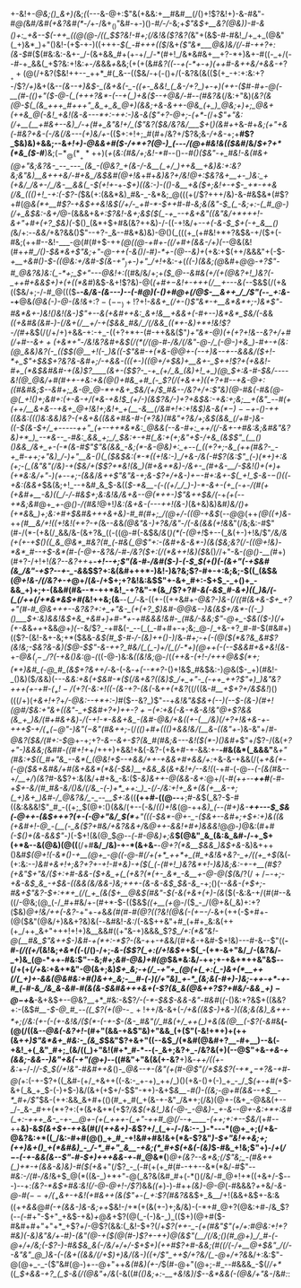 +-&!+*-@&;()_&+)(*&;_(_(---&-@+:$"&(+&&:+__#&#__(/()+!$?&!+)-&-#&"-#_@(_&#_/&#(+&?&#(*_-_/_+-/&$+_()$"&#-+-)()-#_/-/_-&;+*$"&$_+__&?(@&)_)-#-&()+:_+&--$(-++_((@(@-/((_$$?&!-#+;(/&!&($?&?(*&"+(&$-#-#&!_/+_+_(@&"(_+)&*_)+"()&!-(+$-+-)((+++_-$(_-#+++(($_/&+_($"&*___@&)&/(/-#-++?+:(&-$_#($(#&:&:-&+-_/-(&+&&_#+(+-+/_/-*(#+!_/&*&#&+__+?-*+)&+-#((-_+/(--#-+_&&(_+$?&:+!&:_+_-_/&_&&_+_&&;(+(+(&_#&?((_--_+(-*+-+)(++#-&++&/+&&-+_$?__++(@(/+$&?($&!++--_++*_#(_&--(($&/-+(-()+/(-&?&(&(($(+_-+:+:&:+?-/$?_/+)_&+(&--*(_&_--+)&$-_(&+&(-_-((+-_&&!_(_&-/+?_)+-+)(++-($_#-#+-_@(-__(#-(()+"($-@-(_(+++?&*-(--+(_)+&($_--+_@&/_-_#--_(_#&?&*(/&:+"&)(_&?(&(@-$(_(&_+++_#+++"_&_+_&_@+)(&&;+&-&++-@&_(+_)_@&;+)+;_@&+(++&_@(-&!_+&!(&-&---*+:-++:-)&-&($"+?-@+;-(+*-(_/+*$"+"&:(/+__(__+#&+--&)_/-+(#+_&"&!+/_($"&?($&/&?&/___$+*(*_)(&_#+*+&-#+*&;(_+"___+&(-#&?+&-(-/&_(/&---(+_)&*_/+_-(($+:+!+;_#(#+/&?+/$?&;&-_/+&-_+;+__#$?_$&)&)+&&;--&_+!+)-@&&+#($-/+*+?(@-)_(---/(@+#&!&(($&#_/&/_$+?+*(*&_($-#___)&;($-*_@(*__+*+$+)(_+_(_&:(#&/+;&!-*_#--()--_#()($&"-+_#&!-&(#&+(@+"&;&?&-_--_---_(&_-(@&?_+(&-/-&__(_+/_)++&__+&)&:+:&?&;&"&)__&+++&/-#+&_/&$&#(@+!&_+#+*&)&?+/&!_@+:_$&?&+__+-_)&:_+(+&/_/&+-/_/&-__&&(_-$_(+!+_-*+-_$+)((&:-)-(()-&__+&($+;&!+-+$-_+*-++&(/&_((()+!_-+:(-$?-(_$&(+:(&&*&)_#&-_-&*&;_@(((+(/$?+++/&)-&-#&$&*(#$?+#(@_&(*+__#$?-+&$++&!&$(/+/-_+#-*-$++_#-#-_&;&(&"-$_(_-&;+:-(_#_@-)(/+_&$&:-&+/_@-(&&&+&_+:$?&!-&+;&$($(_-+_--+&+&"((&"&/+*+++!-&+"+#+(+?_$&)(-_$()_(&*+$+#&(&?++&)-/-((-+!&/+*--+(-&-$_$+(-+_&__()(*&/+:--_&&/_+&?&&()$"--+?-_&--#&*&)&)-@()(_(((+_(+#&!+*+?&$&-+/($+(-#&;(++#--&!-___-@(#(#+$-++*(@_((@-+_#+-((_/+#+(&&-/+)_(-*-@&(&!(#+*+#_/()-$&*&+$"&;+"-*_@-++(-&()_/-#_)-*+-(@--&)+_(+&:+$(++/&&&"+(-$-*+__+&#()-$-((@&:+/&#-$(_&-+"_$_)+$-)+"_/+!+*&:-*+*(_((-)(&&;(@_&_#_+_@_@-*+?$"-#_@&?&)&:(_-*+;_$+"---@&!+:(*(#&/&/+;+_($_@--&#&(+/(+(@&?+!_)&?(-_++#+&&$+)+(+*(*(*&#_)&$-&+!$?&)-@(*_(+#+$-$&!+-++_+(/__+---&_(_-*-$&$(/(+&(($&/+;-/-#_@((($__-*-&_/&-_(&_---)-_-(-#_@_)(-()+#_@+(_/_@_$-__&++_/_/$"(--_+:&--*+__@&*(@&(-)-@-(&!&*+:$?-(--_)+!$?+!-*&&+_(/+-(*_)$"&*-+__&*&*+;-)&*$"-#&*&+-)&!()&!(&-)$"+--&(+&#++&:_&+!&__+&&+(-#+--)&*&*_$&/(-&_&*(_(+&#&(&#-)-_(/&+(/__+/-+($&&_#&/_/(/&&_((*+-&)+*+!&!$?-/(#+*&$(/(/+/+)+&&-+:-+_-((+?+*+-(#-++&&($"_)+"&*-@___)(*+$(+$?+!&*--&?+/+#(/+#--&$++($+_&*+"-/&!&?&#__+_&$(/(*(/(@-#-/&/(/&"-@-/_(-@-)+&_)-#+-+(&:(@_&&)&?(-_(($_$(@__+!(-_)&((-$"&#-+(*&_-@_@+-(--+_)&--+--&&&/($+!-*+_$"+$&$+?&?&-&#+;_/-+&&-(((+-_)_((@+/+$&)+__&+-_$__+*+!$?+(+&&!-#+_(*&$&#&#-+(&_)$?____(&+-($$?-_-+_(+/_&_(&)+!_+_)(@_$+:_&-#-$&/----&!(@_@&/+#(#++-+&:+&(@()+#&_+#_(-_$?(/(+&*++_)((+?+#--+&-@+:(_(#&__#&;_$--&#+;_&-@_@-*++&+_$&/(_+/_$_#&--/&?+/+:$"&)(@-#&(-#&(_@-@(_+!()+;&#+:(+-&__-_+/(*_&-+&!_$_(+/-)(&$?&/-)+?+&_$&:-+&:+;&;__+(&"_--#(+(++/__&+&--+&+_@+!&!+;&!+_+(__-&__(/&#+!+:+!&$_)&-&$(*-)--+$_-()-++_((&_&:((()&:_&&)&?_-(+&+&(_(&&+#&-_#-(+?&)(#&"+?&/+;&$(&&_(/+#-)&-((-$(__&-$+/_+-----++"_(+--++*&*&:_@&&(--&-#+:_++/(/-&+-+#&:&;&#&"&?&)+*_)_--*&--_-#&:_&&_+;_/_$&:+-+#(_&:+(+;&"+$-/+&_(&$$"_(__()()&&_/&+_+-(-*(&-#$"$"&(&&_-&;(*-&-@&)+:_+--(_((+?+;-&_(++(#&?-_-+_#-++;+"&)_/-)+"__&-()(_($__&$&:(*-*((+!&:-)_/+&-/&(-#$?_(&:$"_(-)(*+)+:&(+;-(_(&"&"(/&)-+($&/+_($$?+*&!(&_)(#+&+*&)-/&+-_(#+&-__/-$&!()+(+)+(+*&:&/+"-)(+--+;_-___(&&_/_&++$"&"&-+;&-$?+/+&-)+$-$-#+:&+-$(_+!_$-&-$-$()(*(*-+&:(&&+_$&(&;+!_--+&#_&_$-&((_$-*&__-(-((+/_/_)-)-*-&+-(+_(-+-/(#(+(+&#+__-&)((_/-/-#&$+;&:&!&/&+&--@(*++-)$"&++$&/(-_+_$($+*(*--+*&;&#_@+*_+-*_@()-/(#&!_@+!_)&:(*&*+&-(---++!(&-)_(&+&)&)&#_)&/()+(+*&_&*_)+;&:+*_#+$&#&+++&+&)-#_#(#+;_/(@+/-((@-+&$_(_--@_@(++*(@((+)&*-++_(#__&/+!((+!&!(++?-+(_&-_-&_&*(@&"&_-)+?&/&"-/(_-&(&&(+!&*&"(/&;&:-#$"(#-/(*-(+&(/_&&/&-(&+?&_((-((@-#(-&$&/_&_(_)(*(-(@+!_$+--(_&(+-)+!&/$"_/&/&(+(+-+$()((_&_@&*_#&?(#_(-#&(_@$"+:-(&#+___&-&*-)(&($&;&?(/-((@+!&)-*&*_#--+$_-&*(#-(-@+-&?&/-#-/&?($+:(/(*&++!&)($_&()_/_/+"-&-_(@()-__(_#+)(#+?-/+!+!_(&?--&?++_+__-*+!--+;$"(&-#-/&#($-)-(-$_$(+()(-(&+"(-+$&#(&_/&"-+$?--+-_-&*&$$?+:&(&#+++*-)&!-)&?&;$?-#+-+:&;&;-$((_(&$&(_@+!&*-/(/&?+-+*_@+/(*&*-/+$+;+?&!&:&$$"+-&+_#+:-$+$_-_+()+_-&&_+)+;+-(&&#(#&--*-++*&!_-+?&"-*(&_/$?+?_#-&(-&$_#-&+)((_)&/(-(_(/++(/+*&*&$+#(_&!++&;(&__--(*_/-*&-((+-((++&#+*-@&?-)&-(/((_#(&+&-$+_+?+"(#-#_@&+++--&?&?+:+_+"&-_(+(+?_$_)&#-@_@&--)&(&$+/&*-((-_)()___$+:&)&_&!&$+&_+&#+)+#-*+-+#&&&!&#-_(#&/-&&;$"-@+_-$&(($-)(/+(+-&*&_++_+&&_@_+_)(-_-&/$?_-+#&(-_--(_(_-#+#+-+;&;_@-/_+&-+?_#-#-$(#&#+)(($?-(&!-&+-&;+*($&&-_&$(#_$-#-/-(&)++()-)_/&*-#+;-+(-(@($(*&?&_&#$?(_&!&;-$&?&-&)($_@-$$"-&-++?_#&/(_(_-)+/(_(/-*+)(@++(-(--$&_&#+&+_&!(&-*+_-@&$(__(-_-/$?(-+&()&:_@_-(_((-@-)&:&_((&!&;_@-/(*(++&-(+!-/_+++_@&$(*+;(*+)&#_(-@_#_(&$+?&*_++/-_&-(-&_-+(--*+?_-()+!&$_#&$&:-)_@_&($-_+)(#&!-_()&)($_/&_&)(--*-&&:+&(_+$&#-*($(/&+&?((&)_$_/+_+"-_(-++_++?$"+)_)&"&?+++(+-+#-$(_+!-/($+?(-&:+!((-(&-+?-(&(-*&_++(+&?_((/((&-_#__+$+?+/&$&!_)()(((/+)(_+&+!+?_$+$_/-@&:--+*+:-)_#($--&?_)$"_--_+*&!&"&$&+(--)(--$-(_&-)(#+!(@_#_/_$&:+"&+((&"-_+$&#+?+)++-_$?+-($+:+&(-&-+&-_&!&"_@+_$?&&(&_+_)&/(#+#&+&)-/(-+!-*-&&+&_-(&#-@&/+&((+-(__/&)(/+?+!&+&-+-+++$-$+/(_+(-@$"-)&"($-$&"(#&++;-*(/_(()+#+*((()+&&!&/(*__&-((&"+-_)&-&"+/_#-@&?($&/(#+:-$_@+-+;+?_-&--&+-$?(&_#(#&;&---&!($(*-)()&#+_$"+/$?-/(&(*+?+"-)&&&;(*&#_#-((#+!+_+/+++)+&&!+&(-&?-(+&+#-+-&&:+-__-#&(&*(_&&&"__&_+"(#&:+$((_#+"&_--&*(_(@&!+$--+&&/++-+&&+#+&&/+:_+&-&-+&&$(/($+*+&(+-(-@($&+&#&/+#(&+&&*(*&(-$&)__+&&_&*(*&+&!+/--&!(*(-+#-(-@--_(-(&(_#&--+_/__+/_)_$($&?_#-&$?+:&(&/+#+&_-&:($-_&)&++*-@(&&*-&+:_@+/(*-#(++--__++#__(_-#_-+$+-&/(#_#&-&/()&/(/&_-(-)+*_++:_)_-(/-/&:+!+_&+(&(+__&-+;(_+)&+_)&#-/_@&?&/_-_--__$+:&*((__(++#-((@--__+;_#-&_$(_&?-$-#((&:&&&!$"_#_-((+;_$(@+:()(&&/(+--(-&/_(()+!&_(@-++*&)_(--(*_#+)&-__++-*-*-$_$&(-@++-(&$+++?(+-(-@+"&/_$(*__+"(((*-$&*-@+-_-($&+--&#+;+$+:+)&((&(+&#+!-@_-(__(-_&($?+#&/+*&?&&+/_&_@++-&&!+#+)&&&!_@_@-)_@&:(#+#_(-$()+(&-&&$"-)_(-$+!(&(@_$_@-*-(-#-@&)+;&*___$(@&"_&_(&:&_&#-/-+_$+(+*&--&(@&)(@((__(/+#__&/_/&)-+-*(&+&-__-_@+?(*&__$&&_)&$+&-_&)&+++()&#_$(@+!(-&*()-+__(@+_-@((-@-#(/+(+*_++*+_(#_+&!&+&?-_+/((+_+$(_&(-(+:&:-*-)&#+&+!+;&?+?+-+!-#_+&)-+($(_(-(#+!_)&?&*+!-)&)&;&:-+-+__(#$?(+&"_$+"&/($+:+#-&&-($+&_+(_(+&?(*(+-_&*_-&__+-@-@($(*&/$?(/+/-$-*+;-+&-&$_&_-+$_&-((&_&(_&/&&-)&;+++-_(&-&-&$_$&-&_-*+;()(*-_-&&-(_+$+;-#&+$"&?-$+:+*+_(/(_+_(&($+__@&$(#&"-$_(-&(+&_+(+)-(&*($(-&:&-+/(#(#--&((/-@&;(@_(-/_#+#&/+-(#+*-$-(($&$_((+__(+_@-/($_-_/(@+&(_&)+:+?($&)_@+!&/++(-&?-_+"+-_+_&_&(#(#-#(@$?(($?&!(@&(-(+$-$-/-_&+(++(-$+#+-(@($&"(@&/+)&&+?&)&(-_-_&#&!_-&:_/(-&$++&"+#_(+#+_&:&(++(+_/++_&+"+++!+!+)&__&&#((+"&-+)&&&_$?_$_/+:(*&"&!-@(__#&_$"&++$-)&#-+(*+:-*$?-(_&-_+_+*-+&*&/(#_+&-_+&#-$+!&)---#-&--$"((__-#-_(/((+/_(&!&;_+&*((_-(/()-/+;-_&-($$?(_+:(/+!&$+_+$(_-(+*-&+"&/_/-(&?&/-_+)&_(@-*++-#&:$"--&;_#+;&#-@&)+#(@_$&*&:&/-++;+-+&+*++&"&$--(/+(+(_/+_&:+&+*&"-@(&+;&)_$+_&;-+(/_-+"+_(@(+(_+:(_-)&+(*__++(/(_+)+-&&(@&#&:+#()&++_&;-__#-(-)(/+"&)_+-*_(&;&(-#+)-)&;-++-+*-+-#_(-#-&_/&_&-&#-#(&(&-$&#&+++&+(-$?(&_&(@&++?$?+#&/-&&$_-+)-@-$+_&__-&+&$+--@&?__+*_#&:-&$?___/-(-*-$&$_-_&&-&"-#&#_(_(_-()&:+?&$+((&&?+:-(&$_#__-$-@_#_--((_$?(+(@-_-$_-+!+$+/&-&+(-_/+*&((*&$-)+&-)((&;&(&)_&++-*+;(/&:(+-(-(+-&!&/($(*-(-+-$-(&-_#&"(/_#&(+/_++(_)+&(&(@__(-$?(-&#_&__(-(@(/((&*-_-@&(_-&?+!-*(#+"(&&-+&$"&)+"&&_(+($"(-&!+*+)+(++(&+_+)$"&*&+_#&:-_(&_$_$&"$?+&+"((--&$_/(*&#(@&#+?__-#+__)--&(-+&!_+(_&"_#+;_(&/((_)+"&!(#+*_#-*--(-_&+;&?+_-/&?&(+)(--@$"+&_-+&-+(&&;-&&--)&"+&(-+"(@+)_--((#&"+"&(&(+-&?__+)&_-++/(*(*+-&:_+-/-/_/-$_$(/+!&"-#&#++&_()-*_@&--+-(&"(+(#-@$"(/+$&$$?($-$+*_+-$+?&-+#-@(*+:(-+-$?+((_&#-(+/_+&++((-&:-_+-+)_++/_)()(+&-()+(-)_+_-_/_$_(+-+#(_+$-&+(_&_+_$-(-)+$-)&/(&+(+$+/-$$"-*+)-&+$_&__-#()-*((&;-@+#(&&--*+$__-*_#+/$"_$&-(++:&&_&+#+(()(#_+_#(_+(&-+-&"_/&*+;(/&)(@+-(&+_-@&&(+--_/-_&-_#++(*+?+:(+(&+&+*(+$?_/&$(+&!_)&(-@-_-@&)-_+-&--@+-&:+*+:&#(_+:-+++_&-_-+-__@+-(+(_+++-(_+"-++#_@(/--+____-(++;+:+--$&/_(+#--++__&)-&_$(&+$+*-*++_&(#(/(*_++&+)_-&*$?+/_(_+-/-/&:--_)-*---*(@+_+;(/+&-@&?&:+*((_/&:-#+#(@()_+_#_-+!&#+#&!&+(*&-$?&"_)-$+"&!++&;+;(++)&+()_+(*&#&)_-_/-*_#+"_&__-+&;(*_#+$(+&(-(&)_$-#&_+!&;$"+)-/_+_(_/_$-$-*_(-+-&&(_&--$"-#-$+)_+_+_+&&_-+*-#_@&*(__)_@+(&?--&*&;(/$"&;_-(#&++(_)+*-+(&&-&)&)-#($(+&_+"(/$?_-_(-#(+(+_#(#--++--&*(*&/-#$"--_#&:-/(#-/&!_&+$_@(*((&-_)+*+"-@(_&?&(&#_#+(-*()(/&/-#_@+!+*((+&+/-$---)--+:_(&?-*&$+#&:&!(/-@-@+!-/$?_)&&_((+_)-)-#++_(&)-@-@_(-#&&&?_+_+&/___-&-_@-#($--+/(_+$&+-+&!(_+#&++(&($"+-(_+:$?(#&?&_&$+_&__/+!(&&+&$+-&:&((+_+&&_@_#(-+(&&-)&-&;++_$&!-/+*(+(&(+-)+;&/&)-(-*+#_@+?(@&:+#-/&_$?(_--(-_#+"-$+"_+&$-+&)_+_@_&_+$?(@(_-(-)&-_)_(($+)(@+#($-#&#+#+"+"+*_+$?_+_/-@$?(&&:(_&!-$+?(/+*$?(++-_-(+(#&"$"_(+/+:_#_@&:+!+?_#&)(-&)&"&/+-_#_)-(&"(@-+($(@(#-)$?+_-++)_@_(&_$"(__/(/&;()(#_@+)_/_#-(-@+/+/&;(-$?-)-#&$&_&(-/&/+/+/-$+$+)(++#$?+#-&&;(#((_/_(-/+__@+$&"_/(/--&"&"_@_)&-(-(&+((&&/(/+$_)+)&/(&-)((+/$"_++$_/+?_&_/(_-@+/+?&*&/+:&:$"-@(@+_-_-($"&#(@-)+--@+"++_&(#&)(+-/_$(#-@+"(@+;-#_--#&&&_-$(/_/+*_((*_$+&&-+?_(_$-&(/(@&"+/&*(-&((#_(()&;+:-__+&!&)_/_$--&*&&(-(@&/+"&-_/&#_:_:
